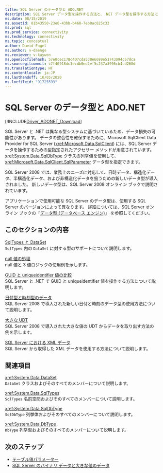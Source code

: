 ```yaml
---
title: SQL Server のデータ型と ADO.NET
description: SQL Server データ型を操作する方法と、.NET データ型を操作する方法について説明します。
ms.date: 08/15/2019
ms.assetid: 81b43550-23e8-43bb-b460-7eb8ac825c33
ms.prod: sql
ms.prod_service: connectivity
ms.technology: connectivity
ms.topic: conceptual
author: David-Engel
ms.author: v-daenge
ms.reviewer: v-kaywon
ms.openlocfilehash: 57e0cec178c407cda530e6699e51743094c57dca
ms.sourcegitcommit: c7f40918dc3ecdb0ed2ef5c237a3996cb4cd268d
ms.translationtype: HT
ms.contentlocale: ja-JP
ms.lasthandoff: 10/05/2020
ms.locfileid: "91725593"
---
```

# <a name="sql-server-data-types-and-adonet"></a>SQL Server のデータ型と ADO.NET

[!INCLUDE[Driver_ADONET_Download](../../../includes/driver_adonet_download.md)]

SQL Server と .NET は異なる型システムに基づいているため、データ損失の可能性があります。 データの整合性を確保するために、Microsoft SqlClient Data Provider for SQL Server (<xref:Microsoft.Data.SqlClient>) には、SQL Server データを操作するための型指定されたアクセサー メソッドが用意されています。 <xref:System.Data.SqlDbType> クラスの列挙値を使用して、<xref:Microsoft.Data.SqlClient.SqlParameter> データ型を指定できます。  
  
SQL Server 2008 では、業務上のニーズに対応して、日時データ、構造化データ、半構造化データ、および非構造化データを扱うための新しいデータ型が導入されました。 新しいデータ型は、SQL Server 2008 オンライン ブックで説明されています。  
  
アプリケーションで使用可能な SQL Server のデータ型は、使用する SQL Server のバージョンによって異なります。 詳細については、SQL Server オンライン ブックの「[データ型 (データベース エンジン)](/previous-versions/sql/sql-server-2008-r2/ms187594(v=sql.105))」 を参照してください。
  
## <a name="in-this-section"></a>このセクションの内容  
[SqlTypes と DataSet](sqltypes-dataset.md)  
`SqlTypes` 内の `DataSet` に対する型のサポートについて説明します。  
  
[null 値の処理](handle-null-values.md)  
null 値と 3 値ロジックの使用例を示します。  
  
[GUID と uniqueidentifier 値の比較](compare-guid-uniqueidentifier-values.md)  
SQL Server と .NET で GUID と uniqueidentifier 値を操作する方法について説明します。  
  
[日付型と時刻型のデータ](date-time-data.md)  
SQL Server 2008 で導入された新しい日付と時刻のデータ型の使用方法について説明します。  
  
[大きな UDT](large-udts.md)  
SQL Server 2008 で導入された大きな値の UDT からデータを取り出す方法の例を示します。  
  
[SQL Server における XML データ](xml-data-sql-server.md)  
SQL Server から取得した XML データを使用する方法について説明します。  
  
## <a name="reference"></a>関連項目  
<xref:System.Data.DataSet>  
`DataSet` クラスおよびそのすべてのメンバーについて説明します。  
  
<xref:System.Data.SqlTypes>  
`SqlTypes` 名前空間およびそのすべてのメンバーについて説明します。  
  
<xref:System.Data.SqlDbType>  
`SqlDbType` 列挙体およびそのすべてのメンバーについて説明します。  
  
<xref:System.Data.DbType>  
`DbType` 列挙型およびそのすべてのメンバーについて説明します。  
  
## <a name="next-steps"></a>次のステップ
- [テーブル値パラメーター](table-valued-parameters.md)
- [SQL Server のバイナリ データと大きな値のデータ](sql-server-binary-large-value-data.md)